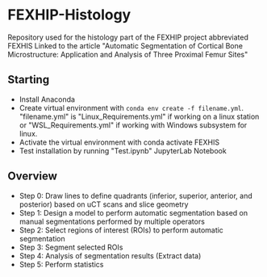 # FEXHIP-Histology
Repository used for the histology part of the FEXHIP project abbreviated FEXHIS
Linked to the article "Automatic Segmentation of Cortical Bone Microstructure: Application and Analysis of Three Proximal Femur Sites"

## Starting
- Install Anaconda
- Create virtual environment with `conda env create -f filename.yml`. "filename.yml" is "Linux_Requirements.yml" if working on a linux station or "WSL_Requirements.yml" if working with Windows subsystem for linux.
- Activate the virtual environment with conda activate FEXHIS
- Test installation by running "Test.ipynb" JupyterLab Notebook

## Overview
- Step 0: Draw lines to define quadrants (inferior, superior, anterior, and posterior) based on uCT scans and slice geometry
- Step 1: Design a model to perform automatic segmentation based on manual segmentations performed by multiple operators
- Step 2: Select regions of interest (ROIs) to perform automatic segmentation
- Step 3: Segment selected ROIs
- Step 4: Analysis of segmentation results (Extract data)
- Step 5: Perform statistics